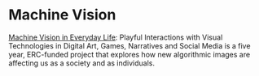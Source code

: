 <!-- @file Instructions for subtheming using the Sass Starterkit. -->
<!-- @defgroup subtheme_sass -->
<!-- @ingroup subtheme -->
# Machine Vision

[Machine Vision in Everyday Life](https://www.uib.no/en/machinevision): Playful Interactions with Visual Technologies in Digital Art, Games, Narratives and Social Media is a five year, ERC-funded project that explores how new algorithmic images are affecting us as a society and as individuals. 

[Bootstrap Framework]: https://getbootstrap.com/docs/3.4/
[Bootstrap Framework Source Files]: https://github.com/twbs/bootstrap-sass
[Sass]: http://sass-lang.com
